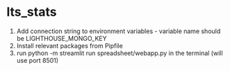 # lts_stats
1. Add connection string to environment variables - variable name should be LIGHTHOUSE_MONGO_KEY
2. Install relevant packages from Pipfile
3. run python -m streamlit run spreadsheet/webapp.py in the terminal (will use port 8501)
